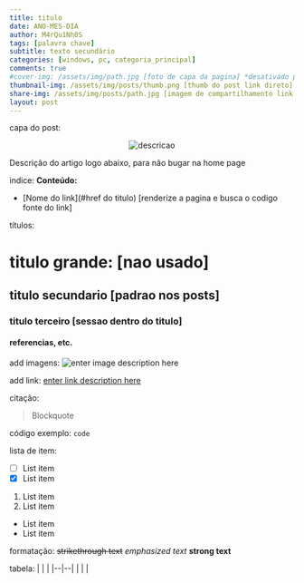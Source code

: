 ```yaml
---
title: titulo
date: ANO-MES-DIA
author: M4rQu1Nh0S
tags: [palavra chave]
subtitle: texto secundário
categories: [windows, pc, categoria_principal]
comments: true
#cover-img: /assets/img/path.jpg [foto de capa da pagina] *desativado por hashtag #
thumbnail-img: /assets/img/posts/thumb.png [thumb do post link direto]
share-img: /assets/img/posts/path.jpg [imagem de compartilhamento link direto]
layout: post
---
```


capa do post:
<p align='center'><img alt='descricao' src="url-img"/></p>
Descrição do artigo logo abaixo, para não bugar na home page

indice:
**Conteúdo:**
- [Nome do link](#href do titulo) [renderize a pagina e busca o codigo fonte do link]

títulos:
# titulo grande: [nao usado]
## titulo secundario [padrao nos posts]
### titulo terceiro [sessao dentro do titulo]
#### referencias, etc.

add imagens:
![enter image description here](/assets/img/posts/url.png)

add link:
[enter link description here](www.link.com)

citação:
> Blockquote

código exemplo:
``code``

lista de item:
 - [ ] List item
 - [x] List item

 1. List item
 2. List item
 
 - List item
 - List item
 
 formatação:
 ~~strikethrough text~~
 *emphasized text*
 **strong text**
 
 tabela:
|  |  |
|--|--|
|  |  |